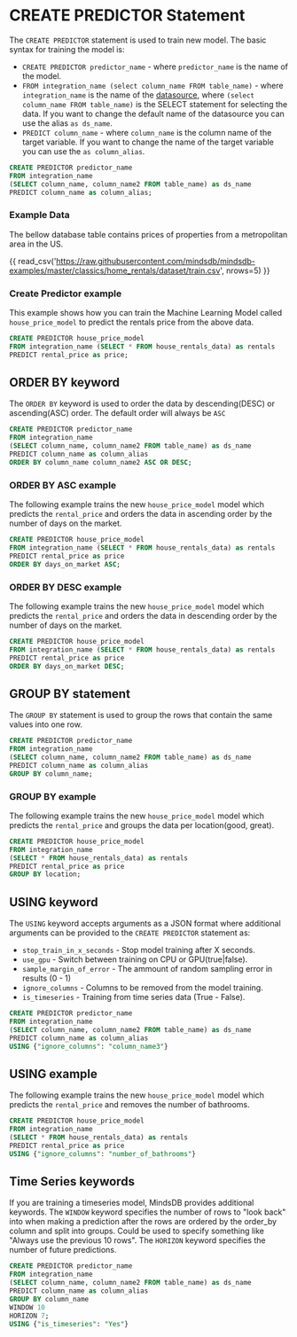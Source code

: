 # CREATE PREDICTOR Statement

The `CREATE PREDICTOR` statement is used to train new model. The basic syntax for training the model is:

* `CREATE PREDICTOR predictor_name` - where `predictor_name` is the name of the model.
* `FROM integration_name (select column_name FROM table_name)` - where `integration_name` is the name of the [datasource](/connect/#create-new-datasource), where `(select column_name FROM table_name)` is the SELECT statement for selecting the data. If you want to change the default name of the datasource you can use the alias `as ds_name`.
* `PREDICT column_name` - where `column_name` is the column name of the target variable. If you want to change the name of the target variable you can use the `as column_alias`.

```sql
CREATE PREDICTOR predictor_name
FROM integration_name 
(SELECT column_name, column_name2 FROM table_name) as ds_name
PREDICT column_name as column_alias;
```

### Example Data

The bellow database table contains prices of properties from a metropolitan area in the US.

{{ read_csv('https://raw.githubusercontent.com/mindsdb/mindsdb-examples/master/classics/home_rentals/dataset/train.csv', nrows=5) }}


### Create Predictor example
This example shows how you can train the Machine Learning Model called `house_price_model` to predict the rentals price from the above data.

```sql
CREATE PREDICTOR house_price_model
FROM integration_name (SELECT * FROM house_rentals_data) as rentals
PREDICT rental_price as price;
```

## ORDER BY keyword

The `ORDER BY` keyword is used to order the data by descending(DESC) or ascending(ASC) order. The default order will always be `ASC`

```sql
CREATE PREDICTOR predictor_name
FROM integration_name 
(SELECT column_name, column_name2 FROM table_name) as ds_name
PREDICT column_name as column_alias
ORDER BY column_name column_name2 ASC OR DESC;
```

### ORDER BY ASC example

The following example trains the new `house_price_model` model which predicts the `rental_price` and orders the data in ascending order by the number of days on the market.

```sql
CREATE PREDICTOR house_price_model
FROM integration_name (SELECT * FROM house_rentals_data) as rentals
PREDICT rental_price as price
ORDER BY days_on_market ASC;
```

### ORDER BY DESC example

The following example trains the new `house_price_model` model which predicts the `rental_price` and orders the data in descending order by the number of days on the market.

```sql
CREATE PREDICTOR house_price_model
FROM integration_name (SELECT * FROM house_rentals_data) as rentals
PREDICT rental_price as price
ORDER BY days_on_market DESC;
```

## GROUP BY statement

The `GROUP BY` statement is used to group the rows that contain the same values into one row.

```sql
CREATE PREDICTOR predictor_name
FROM integration_name 
(SELECT column_name, column_name2 FROM table_name) as ds_name
PREDICT column_name as column_alias
GROUP BY column_name;
```

### GROUP BY example

The following example trains the new `house_price_model` model which predicts the `rental_price` and groups the data per location(good, great).

```sql
CREATE PREDICTOR house_price_model
FROM integration_name 
(SELECT * FROM house_rentals_data) as rentals
PREDICT rental_price as price
GROUP BY location;
```

## USING keyword

The `USING` keyword accepts arguments as a JSON format where additional arguments can be provided to the `CREATE PREDICTOR` statement as:

* `stop_train_in_x_seconds` - Stop model training after X seconds.
* `use_gpu` - Switch between training on CPU or GPU(true|false).
* `sample_margin_of_error` - The ammount of random sampling error in results (0 - 1)
* `ignore_columns` - Columns to be removed from the model training.
* `is_timeseries` - Training from time series data (True - False).

```sql
CREATE PREDICTOR predictor_name
FROM integration_name 
(SELECT column_name, column_name2 FROM table_name) as ds_name
PREDICT column_name as column_alias
USING {"ignore_columns": "column_name3"}
```

## USING example

The following example trains the new `house_price_model` model which predicts the `rental_price` and removes the number of bathrooms.

```sql
CREATE PREDICTOR house_price_model
FROM integration_name 
(SELECT * FROM house_rentals_data) as rentals
PREDICT rental_price as price
USING {"ignore_columns": "number_of_bathrooms"}
```



## Time Series keywords

If you are training a timeseries model, MindsDB provides additional keywords. The `WINDOW` keyword specifies the number of rows to "look back" into when making a prediction after the rows are ordered by the order_by column and split into groups. Could be used to specify something like "Always use the previous 10 rows". The `HORIZON` keyword specifies the number of future predictions. 

```sql
CREATE PREDICTOR predictor_name
FROM integration_name 
(SELECT column_name, column_name2 FROM table_name) as ds_name
PREDICT column_name as column_alias
GROUP BY column_name
WINDOW 10
HORIZON 7;
USING {"is_timeseries": "Yes"}
```